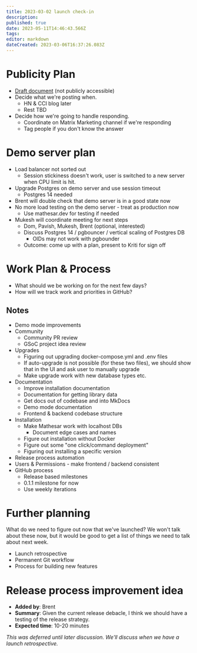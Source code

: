 ```yaml
---
title: 2023-03-02 launch check-in
description: 
published: true
date: 2023-05-11T14:46:43.566Z
tags: 
editor: markdown
dateCreated: 2023-03-06T16:37:26.083Z
---
```


# Publicity Plan
- [Draft document](https://docs.google.com/document/d/1s8WL0Uc9ak4jjHpOP6Mg0r2xsYN-SjbW5pcthF8ejLY/edit#) (not publicly accessible)
- Decide what we're posting when.
    - HN & CCI blog later
    - Rest TBD
- Decide how we're going to handle responding.
    - Coordinate on Matrix Marketing channel if we're responding
    - Tag people if you don't know the answer

# Demo server plan
- Load balancer not sorted out
    - Session stickiness doesn't work, user is switched to a new server when CPU limit is hit.
- Upgrade Postgres on demo server and use session timeout
    - Postgres 14 needed
- Brent will double check that demo server is in a good state now
- No more load testing on the demo server - treat as production now
    - Use mathesar.dev for testing if needed
- Mukesh will coordinate meeting for next steps
    - Dom, Pavish, Mukesh, Brent (optional, interested)
    - Discuss Postgres 14 / pgbouncer / vertical scaling of Postgres DB
        - OIDs may not work with pgbounder
    - Outcome: come up with a plan, present to Kriti for sign off

# Work Plan & Process
- What should we be working on for the next few days?
- How will we track work and priorities in GitHub?

## Notes
- Demo mode improvements
- Community
    - Community PR review
    - GSoC project idea review
- Upgrades
    - Figuring out upgrading docker-compose.yml and .env files
    - If auto-upgrade is not possible (for these two files), we should show that in the UI and ask user to manually upgrade
    - Make upgrade work with new database types etc.
- Documentation
    - Improve installation documentation
    - Documentation for getting library data 
    - Get docs out of codebase and into MkDocs
    - Demo mode documentation
    - Frontend & backend codebase structure
- Installation
    - Make Mathesar work with localhost DBs
        - Document edge cases and names
    - Figure out installation without Docker
    - Figure out some "one click/command deployment"
    - Figuring out installing a specific version
- Release process automation
- Users & Permissions - make frontend / backend consistent
- GitHub process
    - Release based milestones
    - 0.1.1 milestone for now
    - Use weekly iterations

# Further planning
What do we need to figure out now that we've launched? We won't talk about these now, but it would be good to get a list of things we need to talk about next week.

- Launch retrospective
- Permanent Git workflow
- Process for building new features

# Release process improvement idea
- **Added by**: Brent
- **Summary**: Given the current release debacle, I think we should have a testing of the release strategy.
- **Expected time**: 10-20 minutes

*This was deferred until later discussion. We'll discuss when we have a launch retrospective.*


